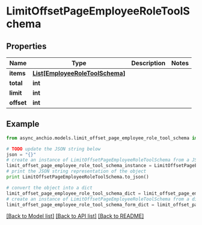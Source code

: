 # LimitOffsetPageEmployeeRoleToolSchema


## Properties

Name | Type | Description | Notes
------------ | ------------- | ------------- | -------------
**items** | [**List[EmployeeRoleToolSchema]**](EmployeeRoleToolSchema.md) |  | 
**total** | **int** |  | 
**limit** | **int** |  | 
**offset** | **int** |  | 

## Example

```python
from async_anchio.models.limit_offset_page_employee_role_tool_schema import LimitOffsetPageEmployeeRoleToolSchema

# TODO update the JSON string below
json = "{}"
# create an instance of LimitOffsetPageEmployeeRoleToolSchema from a JSON string
limit_offset_page_employee_role_tool_schema_instance = LimitOffsetPageEmployeeRoleToolSchema.from_json(json)
# print the JSON string representation of the object
print LimitOffsetPageEmployeeRoleToolSchema.to_json()

# convert the object into a dict
limit_offset_page_employee_role_tool_schema_dict = limit_offset_page_employee_role_tool_schema_instance.to_dict()
# create an instance of LimitOffsetPageEmployeeRoleToolSchema from a dict
limit_offset_page_employee_role_tool_schema_form_dict = limit_offset_page_employee_role_tool_schema.from_dict(limit_offset_page_employee_role_tool_schema_dict)
```
[[Back to Model list]](../README.md#documentation-for-models) [[Back to API list]](../README.md#documentation-for-api-endpoints) [[Back to README]](../README.md)


